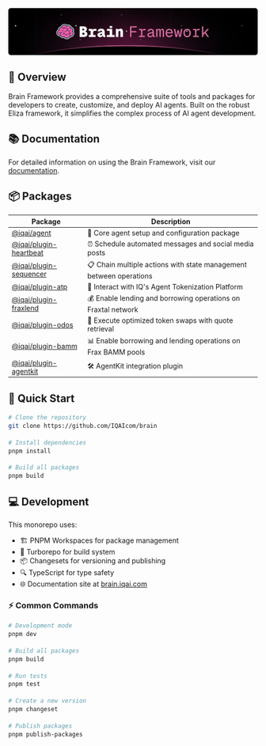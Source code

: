 <img src="./brain-framework-cover.png" />

## 🌟 Overview

Brain Framework provides a comprehensive suite of tools and packages for developers to create, customize, and deploy AI agents. Built on the robust Eliza framework, it simplifies the complex process of AI agent development.

## 📚 Documentation

For detailed information on using the Brain Framework, visit our [documentation](https://brain.iqai.com).

## 📦 Packages

| Package | Description |
|---------|------------|
| [@iqai/agent](./packages/agent) | 🤖 Core agent setup and configuration package |
| [@iqai/plugin-heartbeat](./packages/plugin-heartbeat) | ⏰ Schedule automated messages and social media posts |
| [@iqai/plugin-sequencer](./packages/plugin-sequencer) | 📋 Chain multiple actions with state management between operations |
| [@iqai/plugin-atp](./packages/plugin-atp) | 🔌 Interact with IQ's Agent Tokenization Platform |
| [@iqai/plugin-fraxlend](./packages/plugin-fraxlend) | 💰 Enable lending and borrowing operations on Fraxtal network |
| [@iqai/plugin-odos](./packages/plugin-odos) | 🔄 Execute optimized token swaps with quote retrieval |
| [@iqai/plugin-bamm](./packages/plugin-bamm) | 📊 Enable borrowing and lending operations on Frax BAMM pools |
| [@iqai/plugin-agentkit](./packages/plugin-agentkit) | 🛠️ AgentKit integration plugin |

## 🚀 Quick Start

```bash
# Clone the repository
git clone https://github.com/IQAIcom/brain

# Install dependencies
pnpm install

# Build all packages
pnpm build
```

## 💻 Development

This monorepo uses:

- 🏗️ PNPM Workspaces for package management
- 🔧 Turborepo for build system
- 📦 Changesets for versioning and publishing
- 🔍 TypeScript for type safety
- 🌐 Documentation site at [brain.iqai.com](https://brain.iqai.com)

### ⚡ Common Commands

```bash
# Development mode
pnpm dev

# Build all packages
pnpm build

# Run tests
pnpm test

# Create a new version
pnpm changeset

# Publish packages
pnpm publish-packages
```
